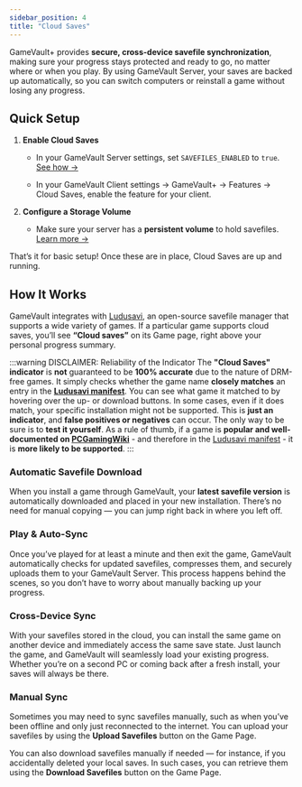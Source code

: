 ```yaml
---
sidebar_position: 4
title: "Cloud Saves"
---
```


GameVault+ provides **secure, cross-device savefile synchronization**, making sure your progress stays protected and ready to go, no matter where or when you play. By using GameVault Server, your saves are backed up automatically, so you can switch computers or reinstall a game without losing any progress.

## Quick Setup

1. **Enable Cloud Saves**

   - In your GameVault Server settings, set `SAVEFILES_ENABLED` to `true`.  
     [See how →](/docs/server-docs/configuration.md#savefiles)

   - In your GameVault Client settings -> GameVault+ -> Features -> Cloud Saves, enable the feature for your client.

2. **Configure a Storage Volume**
   - Make sure your server has a **persistent volume** to hold savefiles.  
     [Learn more →](/docs/server-docs/configuration.md#volumes)

That’s it for basic setup! Once these are in place, Cloud Saves are up and running.

## How It Works

GameVault integrates with [Ludusavi](https://github.com/mtkennerly/ludusavi), an open-source savefile manager that supports a wide variety of games. If a particular game supports cloud saves, you’ll see **“Cloud saves”** on its Game page, right above your personal progress summary.

:::warning DISCLAIMER: Reliability of the Indicator
The **"Cloud Saves" indicator** is **not** guaranteed to be **100% accurate** due to the nature of DRM-free games. It simply checks whether the game name **closely matches** an entry in the **[Ludusavi manifest](https://github.com/mtkennerly/ludusavi-manifest)**. You can see what game it matched to by hovering over the up- or download buttons. In some cases, even if it does match, your specific installation might not be supported. This is **just an indicator**, and **false positives or negatives** can occur. The only way to be sure is to **test it yourself**. As a rule of thumb, if a game is **popular and well-documented on [PCGamingWiki](https://www.pcgamingwiki.com/)** - and therefore in the [Ludusavi manifest](https://github.com/mtkennerly/ludusavi-manifest) - it is **more likely to be supported**.
:::

### Automatic Savefile Download

When you install a game through GameVault, your **latest savefile version** is automatically downloaded and placed in your new installation. There’s no need for manual copying — you can jump right back in where you left off.

### Play & Auto-Sync

Once you’ve played for at least a minute and then exit the game, GameVault automatically checks for updated savefiles, compresses them, and securely uploads them to your GameVault Server. This process happens behind the scenes, so you don’t have to worry about manually backing up your progress.

### Cross-Device Sync

With your savefiles stored in the cloud, you can install the same game on another device and immediately access the same save state. Just launch the game, and GameVault will seamlessly load your existing progress. Whether you’re on a second PC or coming back after a fresh install, your saves will always be there.

### Manual Sync

Sometimes you may need to sync savefiles manually, such as when you’ve been offline and only just reconnected to the internet. You can upload your savefiles by using the **Upload Savefiles** button on the Game Page.

You can also download savefiles manually if needed — for instance, if you accidentally deleted your local saves. In such cases, you can retrieve them using the **Download Savefiles** button on the Game Page.
